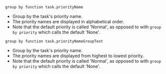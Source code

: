 <!-- placeholder to force blank line before included text -->


```text
group by function task.priorityName
```

- Group by the task's priority name.
- The priority names are displayed in alphabetical order.
- Note that the default priority is called 'Normal', as opposed to with `group by priority` which calls the default 'None'.

```text
group by function task.priorityNameGroupText
```

- Group by the task's priority name.
- The priority names are displayed from highest to lowest priority.
- Note that the default priority is called 'Normal', as opposed to with `group by priority` which calls the default 'None'.


<!-- placeholder to force blank line after included text -->
